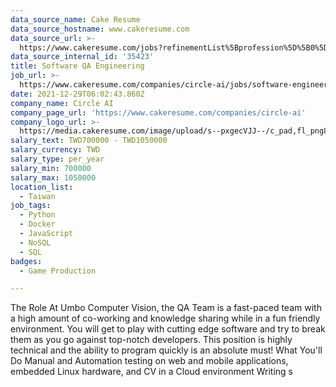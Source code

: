 ```yaml
---
data_source_name: Cake Resume
data_source_hostname: www.cakeresume.com
data_source_url: >-
  https://www.cakeresume.com/jobs?refinementList%5Bprofession%5D%5B0%5D=game-production&range%5Bsalary_range%5D%5Bmin%5D=1000000
data_source_internal_id: '35423'
title: Software QA Engineering
job_url: >-
  https://www.cakeresume.com/companies/circle-ai/jobs/software-engineering-intern-qa-team
date: 2021-12-29T06:02:43.860Z
company_name: Circle AI
company_page_url: 'https://www.cakeresume.com/companies/circle-ai'
company_logo_url: >-
  https://media.cakeresume.com/image/upload/s--pxgecVJJ--/c_pad,fl_png8,h_200,w_200/v1647844850/gcto8rhhj9wmttku8gid.png
salary_text: TWD700000 - TWD1050000
salary_currency: TWD
salary_type: per_year
salary_min: 700000
salary_max: 1050000
location_list:
  - Taiwan
job_tags:
  - Python
  - Docker
  - JavaScript
  - NoSQL
  - SQL
badges:
  - Game Production

---
```


The Role At Umbo Computer Vision, the QA Team is a fast-paced team with a high amount of co-working and knowledge sharing while in a fun friendly environment. You will get to play with cutting edge software and try to break them as you go against top-notch developers. This position is highly technical and the ability to program quickly is an absolute must! What You'll Do Manual and Automation testing on web and mobile applications, embedded Linux hardware, and CV in a Cloud environment Writing s